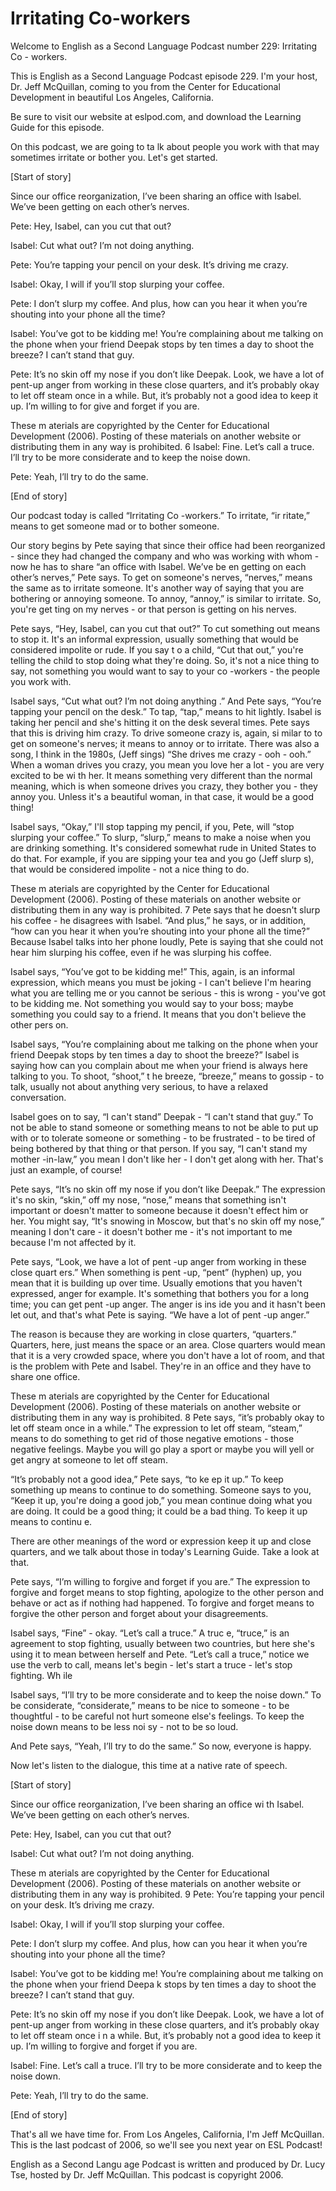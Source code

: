 # Irritating Co-workers

Welcome to English as a Second Language Podcast number 229: Irritating Co - workers.

This is English as a Second Language Podcast episode 229.  I'm your  host, Dr. Jeff McQuillan, coming to you from the Center for Educational Development in beautiful Los Angeles, California.

Be sure to visit our website at eslpod.com, and download the Learning Guide for this episode.

On this podcast, we are going to ta lk about people you work with that may sometimes irritate or bother you.  Let's get started.

[Start of story]

Since our office reorganization, I’ve been sharing an office with Isabel.  We’ve been getting on each other’s nerves.

Pete:  Hey, Isabel, can  you cut that out?

Isabel:  Cut what out?  I’m not doing anything.

Pete:  You’re tapping your pencil on your desk.  It’s driving me crazy.

Isabel:  Okay, I will if you’ll stop slurping your coffee.

Pete:  I don’t slurp my coffee.  And plus, how can  you hear it when you’re shouting into your phone all the time?

Isabel:  You’ve got to be kidding me!  You’re complaining about me talking on the phone when your friend Deepak stops by ten times a day to shoot the breeze?  I can’t stand that guy.

Pete:   It’s no skin off my nose if you don’t like Deepak.  Look, we have a lot of pent-up anger from working in these close quarters, and it’s probably okay to let off steam once in a while.  But, it’s probably not a good idea to keep it up.  I’m willing to for give and forget if you are.

These m aterials are copyrighted by the Center for Educational Development (2006).   Posting of these materials on another website or distributing them in any way is prohibited.  6 Isabel:  Fine.  Let’s call a truce.  I’ll try to be more considerate and to keep the noise down.

Pete:  Yeah, I’ll try to do the same.

[End of story]

Our podcast today is called “Irritating Co -workers.”  To irritate, “ir ritate,” means to get someone mad or to bother someone.

Our story begins by Pete saying that since their office had been reorganized - since they had changed the company and who was working with whom - now he has to share “an office with Isabel.  We’ve be en getting on each other’s nerves,” Pete says.  To get on someone's nerves, “nerves,” means the same as to irritate someone.  It's another way of saying that you are bothering or annoying someone.  To annoy, “annoy,” is similar to irritate.  So, you're get ting on my nerves - or that person is getting on his nerves.

Pete says, “Hey, Isabel, can you cut that out?”  To cut something out means to stop it.  It's an informal expression, usually something that would be considered impolite or rude.  If you say t o a child, “Cut that out,” you're telling the child to stop doing what they're doing.  So, it's not a nice thing to say, not something you would want to say to your co -workers - the people you work with.

Isabel says, “Cut what out?  I’m not doing anything .”  And Pete says, “You’re tapping your pencil on the desk.”  To tap, “tap,” means to hit lightly.  Isabel is taking her pencil and she's hitting it on the desk several times.  Pete says that this is driving him crazy.  To drive someone crazy is, again, si milar to to get on someone's nerves; it means to annoy or to irritate.  There was also a song, I think in the 1980s, (Jeff sings) “She drives me crazy - ooh - ooh.”  When a woman drives you crazy, you mean you love her a lot - you are very excited to be wi th her.  It means something very different than the normal meaning, which is when someone drives you crazy, they bother you - they annoy you.  Unless it's a beautiful woman, in that case, it would be a good thing!

Isabel says, “Okay,” I'll stop tapping my  pencil, if you, Pete, will “stop slurping your coffee.”  To slurp, “slurp,” means to make a noise when you are drinking something.  It's considered somewhat rude in United States to do that.  For example, if you are sipping your tea and you go (Jeff slurp s), that would be considered impolite - not a nice thing to do.

These m aterials are copyrighted by the Center for Educational Development (2006).   Posting of these materials on another website or distributing them in any way is prohibited.  7 Pete says that he doesn't slurp his coffee - he disagrees with Isabel.  “And plus,” he says, or in addition, “how can you hear it when you’re shouting into your phone all the time?”  Because Isabel talks into her phone loudly, Pete is saying that she could not hear him slurping his coffee, even if he was slurping his coffee.

Isabel says, “You’ve got to be kidding me!”  This, again, is an informal expression, which means you must be joking - I can't believe I'm hearing what you are telling me or you cannot be serious - this is wrong - you've got to be kidding me.  Not something you would say to your boss; maybe something you could say to a friend.  It means that you don't believe the other pers on.

Isabel says, “You’re complaining about me talking on the phone when your friend Deepak stops by ten times a day to shoot the breeze?”  Isabel is saying how can you complain about me when your friend is always here talking to you.  To shoot, “shoot,” t he breeze, “breeze,” means to gossip - to talk, usually not about anything very serious, to have a relaxed conversation.

Isabel goes on to say, “I can't stand” Deepak - “I can't stand that guy.”  To not be able to stand someone or something means to not  be able to put up with or to tolerate someone or something - to be frustrated - to be tired of being bothered by that thing or that person.  If you say, “I can't stand my mother -in-law,” you mean I don't like her - I don't get along with her.  That's just  an example, of course!

Pete says, “It’s no skin off my nose if you don’t like Deepak.”  The expression it's no skin, “skin,” off my nose, “nose,” means that something isn't important or doesn't matter to someone because it doesn't effect him or her.  You  might say, “It's snowing in Moscow, but that's no skin off my nose,” meaning I don't care - it doesn't bother me - it's not important to me because I'm not affected by it.

Pete says, “Look, we have a lot of pent -up anger from working in these close quart ers.”  When something is pent -up, “pent” (hyphen) up, you mean that it is building up over time.  Usually emotions that you haven't expressed, anger for example.  It's something that bothers you for a long time; you can get pent -up anger.  The anger is ins ide you and it hasn't been let out, and that's what Pete is saying.  “We have a lot of pent -up anger.”

The reason is because they are working in close quarters, “quarters.”  Quarters, here, just means the space or an area.  Close quarters would mean that it is a very crowded space, where you don't have a lot of room, and that is the problem with Pete and Isabel.  They're in an office and they have to share one office.

These m aterials are copyrighted by the Center for Educational Development (2006).   Posting of these materials on another website or distributing them in any way is prohibited.  8 Pete says, “it’s probably okay to let off steam once in a while.”  The expression to let off steam, “steam,” means to do something to get rid of those negative emotions - those negative feelings.  Maybe you will go play a sport or maybe you will yell or get angry at someone to let off steam.

“It’s probably not a good idea,” Pete says, “to ke ep it up.”  To keep something up means to continue to do something.  Someone says to you, “Keep it up, you're doing a good job,” you mean continue doing what you are doing.  It could be a good thing; it could be a bad thing.  To keep it up means to continu e.

There are other meanings of the word or expression keep it up and close quarters, and we talk about those in today's Learning Guide.  Take a look at that.

Pete says, “I’m willing to forgive and forget if you are.”  The expression to forgive and forget  means to stop fighting, apologize to the other person and behave or act as if nothing had happened.  To forgive and forget means to forgive the other person and forget about your disagreements.

Isabel says, “Fine” - okay.  “Let’s call a truce.”  A truc e, “truce,” is an agreement to stop fighting, usually between two countries, but here she's using it to mean between herself and Pete.  “Let’s call a truce,” notice we use the verb to call, means let's begin - let's start a truce - let's stop fighting.  Wh ile

Isabel says, “I’ll try to be more considerate and to keep the noise down.”  To be considerate, “considerate,” means to be nice to someone - to be thoughtful - to be careful not hurt someone else's feelings.  To keep the noise down means to be less noi sy - not to be so loud.

And Pete says, “Yeah, I’ll try to do the same.”  So now, everyone is happy.

Now let's listen to the dialogue, this time at a native rate of speech.

[Start of story]

Since our office reorganization, I’ve been sharing an office wi th Isabel.  We’ve been getting on each other’s nerves.

Pete:  Hey, Isabel, can you cut that out?

Isabel:  Cut what out?  I’m not doing anything.

These m aterials are copyrighted by the Center for Educational Development (2006).   Posting of these materials on another website or distributing them in any way is prohibited.  9 Pete:  You’re tapping your pencil on your desk.  It’s driving me crazy.

Isabel:  Okay, I will if you’ll  stop slurping your coffee.

Pete:  I don’t slurp my coffee.  And plus, how can you hear it when you’re shouting into your phone all the time?

Isabel:  You’ve got to be kidding me!  You’re complaining about me talking on the phone when your friend Deepa k stops by ten times a day to shoot the breeze?  I can’t stand that guy.

Pete:  It’s no skin off my nose if you don’t like Deepak.  Look, we have a lot of pent-up anger from working in these close quarters, and it’s probably okay to let off steam once i n a while.  But, it’s probably not a good idea to keep it up.  I’m willing to forgive and forget if you are.

Isabel:  Fine.  Let’s call a truce.  I’ll try to be more considerate and to keep the noise down.

Pete:  Yeah, I’ll try to do the same.

[End of story]



That's all we have time for.  From Los Angeles, California, I'm Jeff McQuillan. This is the last podcast of 2006, so we'll see you next year on ESL Podcast!

English as a Second Langu age Podcast is written and produced by Dr. Lucy Tse, hosted by Dr. Jeff McQuillan.  This podcast is copyright 2006.


